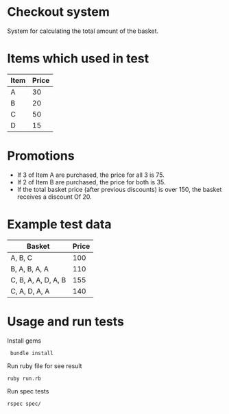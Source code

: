 # Checkout system

System for calculating the total amount of the basket.

# Items which used in test

|  Item  | Price   |
| -------|---------|
|  A     | 30      |
|  B     | 20      |
|  C     | 50      |
|  D     | 15      |

# Promotions 

- If 3 of Item A are purchased, the price for all 3 is 75.
- If 2 of Item B are purchased, the price for both is 35.
- If the total basket price (after previous discounts) is over 150, the basket receives a discount Of 20.

# Example test data

|  Basket               |  Price   |
| ----------------------|----------|
|  A, B, C              | 100      |
|  B, A, B, A, A        | 110      |
|  C, B, A, A, D, A, B  | 155      |
|  C, A, D, A, A        | 140      |

# Usage and run tests
Install gems
```
 bundle install
```
Run ruby file for see result
```
ruby run.rb
```
Run spec tests
```
rspec spec/
```
